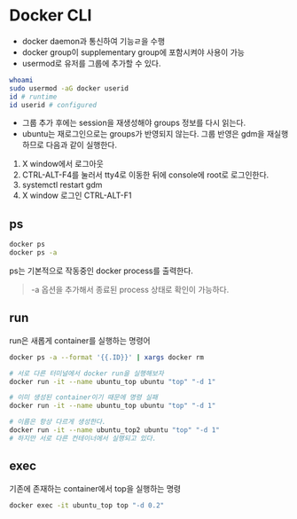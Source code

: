 # Docker CLI

+ docker daemon과 통신하여 기능ㄹ을 수행
+ docker group이 supplementary group에 포함시켜야 사용이 가능
+ usermod로 유저를 그룹에 추가할 수 있다. 

```bash
whoami
sudo usermod -aG docker userid
id # runtime
id userid # configured
```
+ 그룹 추가 후에는 session을 재생성해야 groups 정보를 다시 읽는다. 
+ ubuntu는 재로그인으로는 groups가 반영되지 않는다. 그룹 반영은 gdm을 재실행하므로 다음과 같이 실행한다. 

1. X window에서 로그아웃
2. CTRL-ALT-F4를 눌러서 tty4로 이동한 뒤에 console에 root로 로그인한다. 
3. systemctl restart gdm
4. X window 로그인 CTRL-ALT-F1

## ps
```bash
docker ps
docker ps -a
```

ps는 기본적으로 작동중인 docker process를 출력한다. 
> -a 옵션을 추가해서 종료된 process 상태로 확인이 가능하다. 

## run 
run은 새롭게 container를 실행하는 명령어

```bash
docker ps -a --format '{{.ID}}' | xargs docker rm

# 서로 다른 터미널에서 docker run을 실행해보자
docker run -it --name ubuntu_top ubuntu "top" "-d 1"

# 이미 생성된 container이기 때문에 명령 실패
docker run -it --name ubuntu_top ubuntu "top" "-d 1"

# 이름은 항상 다르게 생성한다. 
docker run -it --name ubuntu_top2 ubuntu "top" "-d 1" 
# 하지만 서로 다른 컨테이너에서 실행되고 있다. 
```

## exec
기존에 존재하는 container에서 top을 실행하는 명령

```bash
docker exec -it ubuntu_top top "-d 0.2"
```